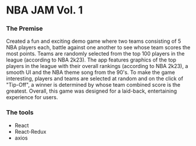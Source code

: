 # NBA JAM Vol. 1

### The Premise

Created a fun and exciting demo game where two teams consisting of 5 NBA players each, battle against one another to see whose team scores the most points. Teams are randomly selected from the top 100 players in the league (according to NBA 2k23). The app features graphics of the top players in the league with their overall rankings (according to NBA 2k23), a smooth UI and the NBA theme song from the 90's. To make the game interesting, players and teams are selected at random and on the click of "Tip-Off", a winner is determined by whose team combined score is the greatest. Overall, this game was designed for a laid-back, entertaining experience for users.

### The tools

- React
- React-Redux
- axios


